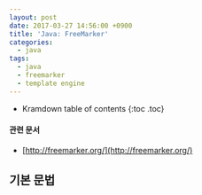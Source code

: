 ```yaml
---
layout: post
date: 2017-03-27 14:56:00 +0900
title: 'Java: FreeMarker'
categories:
  - java
tags:
  - java
  - freemarker
  - template engine
---
```


* Kramdown table of contents
{:toc .toc}

#### 관련 문서

- [http://freemarker.org/](http://freemarker.org/)

## 기본 문법
